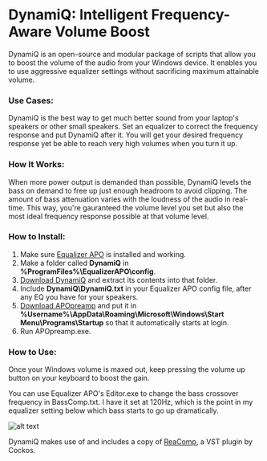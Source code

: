 # DynamiQ: Intelligent Frequency-Aware Volume Boost

DynamiQ is an open-source and modular package of scripts that allow you to boost the volume of the audio from your Windows device. It enables you to use aggressive equalizer settings without sacrificing maximum attainable volume.

### Use Cases:
DynamiQ is the best way to get much better sound from your laptop's speakers or other small speakers. Set an equalizer to correct the frequency response and put DynamiQ after it. You will get your desired frequency response yet be able to reach very high volumes when you turn it up.

### How It Works:

When more power output is demanded than possible, DynamiQ levels the bass on demand to free up just enough headroom to avoid clipping. The amount of bass attenuation varies with the loudness of the audio in real-time. This way, you're gauranteed the volume level you set but also the most ideal frequency response possible at that volume level.

### How to Install:

1. Make sure [Equalizer APO](https://sourceforge.net/projects/equalizerapo/ "Equalizer APO") is installed and working.
2. Make a folder called **DynamiQ** in **%ProgramFiles%\EqualizerAPO\config**.
2. [Download DynamiQ](https://github.com/Brad331/DynamiQ/archive/master.zip "DynamiQ") and extract its contents into that folder.
3. Include **DynamiQ\DynamiQ.txt** in your Equalizer APO config file, after any EQ you have for your speakers.
4. [Download APOpreamp](https://github.com/Brad331/APOpreamp.ahk/releases "APOpreamp") and put it in **%Username%\AppData\Roaming\Microsoft\Windows\Start Menu\Programs\Startup** so that it automatically starts at login.
6. Run APOpreamp.exe.


### How to Use:

Once your Windows volume is maxed out, keep pressing the volume up button on your keyboard to boost the gain.

You can use Equalizer APO's Editor.exe to change the bass crossover frequency in BassComp.txt. I have it set at 120Hz, which is the point  in my equalizer setting below which bass starts to go up dramatically.


![alt text](https://bradshacks.com/wp-content/uploads/2018/10/Include-DynamiQ.png)

DynamiQ makes use of and includes a copy of [ReaComp](https://www.reaper.fm/reaplugs/ "ReaComp"), a VST plugin by Cockos.
